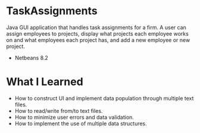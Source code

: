 # TaskAssignments
Java GUI application that handles task assignments for a firm. A user can assign employees to projects, display what projects each employee works on and what employees each project has, and add a new employee or new project.

- Netbeans 8.2

# What I Learned

- How to construct UI and implement data population through multiple text files.
- How to read/write from/to text files.
- How to minimize user errors and data validation.
- How to implement the use of multiple data structures.
